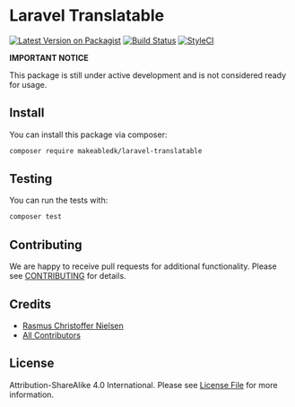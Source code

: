 
# Laravel Translatable

[![Latest Version on Packagist](https://img.shields.io/packagist/v/makeabledk/laravel-translatable.svg?style=flat-square)](https://packagist.org/packages/makeabledk/laravel-translatable)
[![Build Status](https://img.shields.io/github/workflow/status/makeabledk/laravel-translatable/Run%20tests?label=Tests)](https://github.com/makeabledk/laravel-translatable/actions)
[![StyleCI](https://styleci.io/repos/210617296/shield?branch=master)](https://styleci.io/repos/210617296)


**IMPORTANT NOTICE** 

This package is still under active development and is not considered ready for usage.

## Install

You can install this package via composer:

``` bash
composer require makeabledk/laravel-translatable
```

## Testing

You can run the tests with:

```bash
composer test
```

## Contributing

We are happy to receive pull requests for additional functionality. Please see [CONTRIBUTING](CONTRIBUTING.md) for details.

## Credits

- [Rasmus Christoffer Nielsen](https://github.com/rasmuscnielsen)
- [All Contributors](../../contributors)

## License

Attribution-ShareAlike 4.0 International. Please see [License File](LICENSE.md) for more information.